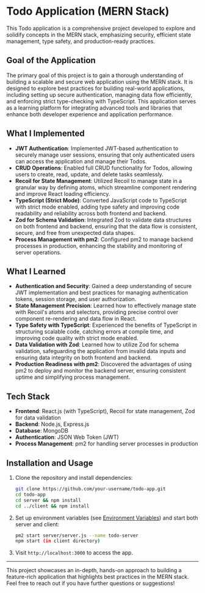 # Todo Application (MERN Stack)

This Todo application is a comprehensive project developed to explore and solidify concepts in the MERN stack, emphasizing security, efficient state management, type safety, and production-ready practices.

## Goal of the Application

The primary goal of this project is to gain a thorough understanding of building a scalable and secure web application using the MERN stack. It is designed to explore best practices for building real-world applications, including setting up secure authentication, managing data flow efficiently, and enforcing strict type-checking with TypeScript. This application serves as a learning platform for integrating advanced tools and libraries that enhance both developer experience and application performance.

## What I Implemented

- **JWT Authentication**: Implemented JWT-based authentication to securely manage user sessions, ensuring that only authenticated users can access the application and manage their Todos.
- **CRUD Operations**: Enabled full CRUD functionality for Todos, allowing users to create, read, update, and delete tasks seamlessly.
- **Recoil for State Management**: Utilized Recoil to manage state in a granular way by defining atoms, which streamline component rendering and improve React loading efficiency.
- **TypeScript (Strict Mode)**: Converted JavaScript code to TypeScript with strict mode enabled, adding type safety and improving code readability and reliability across both frontend and backend.
- **Zod for Schema Validation**: Integrated Zod to validate data structures on both frontend and backend, ensuring that the data flow is consistent, secure, and free from unexpected data shapes.
- **Process Management with pm2**: Configured pm2 to manage backend processes in production, enhancing the stability and monitoring of server operations.

## What I Learned

- **Authentication and Security**: Gained a deep understanding of secure JWT implementation and best practices for managing authentication tokens, session storage, and user authorization.
- **State Management Precision**: Learned how to effectively manage state with Recoil's atoms and selectors, providing precise control over component re-rendering and data flow in React.
- **Type Safety with TypeScript**: Experienced the benefits of TypeScript in structuring scalable code, catching errors at compile time, and improving code quality with strict mode enabled.
- **Data Validation with Zod**: Learned how to utilize Zod for schema validation, safeguarding the application from invalid data inputs and ensuring data integrity on both frontend and backend.
- **Production Readiness with pm2**: Discovered the advantages of using pm2 to deploy and monitor the backend server, ensuring consistent uptime and simplifying process management.

## Tech Stack

- **Frontend**: React.js (with TypeScript), Recoil for state management, Zod for data validation
- **Backend**: Node.js, Express.js
- **Database**: MongoDB
- **Authentication**: JSON Web Token (JWT)
- **Process Management**: pm2 for handling server processes in production

## Installation and Usage

1. Clone the repository and install dependencies:

   ```bash
   git clone https://github.com/your-username/todo-app.git
   cd todo-app
   cd server && npm install
   cd ../client && npm install
   ```

2. Set up environment variables (see [Environment Variables](#environment-variables)) and start both server and client:

   ```bash
   pm2 start server/server.js --name todo-server
   npm start (in client directory)
   ```

3. Visit `http://localhost:3000` to access the app.

---

This project showcases an in-depth, hands-on approach to building a feature-rich application that highlights best practices in the MERN stack. Feel free to reach out if you have further questions or suggestions!
